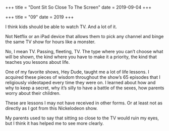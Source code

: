 +++
title = "Dont Sit So Close To The Screen"
date = 2019-09-04
+++

+++
title = "09"
date = 2019
+++

I think kids should be able to watch TV. And a lot of it.

Not Netflix or an iPad device that allows them to pick any channel and binge the same TV show for hours like a monster.

No, I mean TV. Passing, fleeting, TV. The type where you can’t choose what will be shown, the kind where you have to make it a priority, the kind that teaches you lessons about life.

One of my favorite shows, Hey Dude, taught me a lot of life lessons. I acquired these pieces of wisdom throughout the show’s 65 episodes that I religiously videotaped every time they were on. I learned about how and why to keep a secret, why it’s silly to have a battle of the sexes, how parents worry about their children.

These are lessons I may not have received in other forms. Or at least not as directly as I got from this Nickelodeon show.

My parents used to say that sitting so close to the TV would ruin my eyes, but I think it has helped me to see more clearly.